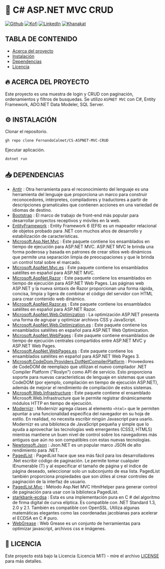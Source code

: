 # 🦄 C# ASP.NET MVC CRUD

[![Github][github-shield]][github-url]
[![Kofi][kofi-shield]][kofi-url]
[![LinkedIn][linkedin-shield]][linkedin-url]
[![Khanakat][khanakat-shield]][khanakat-url]

## TABLA DE CONTENIDO

* [Acerca del proyecto](#acerca-del-proyecto)
* [Instalación](#instalación)
* [Dependencias](#dependencias)
* [Licencia](#licencia)

## 🔥 ACERCA DEL PROYECTO

Este proyecto es una muestra de login y CRUD con paginación, ordenamientos y filtros de busquedas. Se utilizo ``ASPNET MVC`` con C#, Entity Framework, ADO.NET Data Modeler, SQL Server.

## ⚙️ INSTALACIÓN

Clonar el repositorio.

```bash
gh repo clone FernandoCalmet/CS-ASPNET-MVC-CRUD
```

Ejecutar aplicación.

```bash
dotnet run
```

## 📥 DEPENDENCIAS

- [Antlr](https://www.nuget.org/packages/Antlr/) : Otra herramienta para el reconocimiento del lenguaje es una herramienta del lenguaje que proporciona un marco para construir reconocedores, intérpretes, compiladores y traductores a partir de descripciones gramaticales que contienen acciones en una variedad de idiomas de destino.
- [Bootstrap](https://www.nuget.org/packages/bootstrap/) : El marco de trabajo de front-end más popular para desarrollar proyectos receptivos y móviles en la web.
- [EntityFramework](https://www.nuget.org/packages/EntityFramework/) : Entity Framework 6 (EF6) es un mapeador relacional de objetos probado para .NET con muchos años de desarrollo y estabilización de características.
- [Microsoft.Asp.Net.Mvc](https://www.nuget.org/packages/Microsoft.AspNet.Mvc/) : Este paquete contiene los ensamblados en tiempo de ejecución para ASP.NET MVC. ASP.NET MVC le brinda una forma poderosa y basada en patrones de crear sitios web dinámicos que permite una separación limpia de preocupaciones y que le brinda un control total sobre el marcado.
- [Microsoft.AspNet.Mvc.es](https://www.nuget.org/packages/Microsoft.AspNet.Mvc.es/) : Este paquete contiene los ensamblados satélites en español para ASP.NET MVC.
- [Microsoft.AspNet.Razor](https://www.nuget.org/packages/Microsoft.AspNet.Razor/) : Este paquete contiene los ensamblados en tiempo de ejecución para ASP.NET Web Pages. Las páginas web ASP.NET y la nueva sintaxis de Razor proporcionan una forma rápida, concisa, limpia y ligera de combinar el código del servidor con HTML para crear contenido web dinámico.
- [Microsoft.AspNet.Razor.es](https://www.nuget.org/packages/Microsoft.AspNet.Razor.es/) : Este paquete contiene los ensamblados satélites en español para ASP.NET Razor.
- [Microsoft.AspNet.Web.Optimization](https://www.nuget.org/packages/Microsoft.AspNet.Web.Optimization/) : La optimización ASP.NET presenta una forma de agrupar y optimizar archivos CSS y JavaScript.
- [Microsoft.AspNet.Web.Optimization.es](https://www.nuget.org/packages/Microsoft.AspNet.Web.Optimization.es/) : Este paquete contiene los ensamblados satélites en español para ASP.NET Web Optimization.
- [Microsoft.AspNet.WebPages](https://www.nuget.org/packages/Microsoft.AspNet.WebPages/) : Este paquete contiene ensamblados de tiempo de ejecución centrales compartidos entre ASP.NET MVC y ASP.NET Web Pages.
- [Microsoft.AspNet.WebPages.es](https://www.nuget.org/packages/Microsoft.AspNet.WebPages.es/) : Este paquete contiene los ensamblados satélites en español para ASP.NET Web Pages 3.
- [Microsoft.CodeDom.Providers.DotNetCompilerPlatform](https://www.nuget.org/packages/Microsoft.CodeDom.Providers.DotNetCompilerPlatform/) : Proveedores de CodeDOM de reemplazo que utilizan el nuevo compilador .NET Compiler Platform ("Roslyn") como API de servicio. Esto proporciona soporte para nuevas características de lenguaje en sistemas que usan CodeDOM (por ejemplo, compilación en tiempo de ejecución ASP.NET), además de mejorar el rendimiento de compilación de estos sistemas.
- [Microsoft.Web.Infrastructure](https://www.nuget.org/packages/Microsoft.Web.Infrastructure/) : Este paquete contiene el ensamblado Microsoft.Web.Infrastructure que le permite registrar dinámicamente módulos HTTP en tiempo de ejecución.
- [Modernizr](https://www.nuget.org/packages/Modernizr/) : Modernizr agrega clases al elemento ``<html>`` que le permiten apuntar a una funcionalidad específica del navegador en su hoja de estilo. En realidad, no necesita escribir ningún Javascript para usarlo. Modernizr es una biblioteca de JavaScript pequeña y simple que lo ayuda a aprovechar las tecnologías web emergentes (CSS3, HTML5) mientras mantiene un buen nivel de control sobre los navegadores más antiguos que aún no son compatibles con estas nuevas tecnologías.
- [Newtonsoft.Json](https://www.nuget.org/packages/Newtonsoft.Json/) : Json.NET es un popular marco JSON de alto rendimiento para .NET.
- [PagedList](https://www.nuget.org/packages/PagedList/) : PagedList hace que sea más fácil para los desarrolladores .Net escribir código de paginación. Le permite tomar cualquier IEnumerable (T) y al especificar el tamaño de página y el índice de página deseado, seleccionar solo un subconjunto de esa lista. PagedList también proporciona propiedades que son útiles al crear controles de paginación de la interfaz de usuario.
- [PagedList.Mvc](https://www.nuget.org/packages/PagedList.Mvc/) : Método Asp.Net MVC HtmlHelper para generar control de paginación para usar con la biblioteca PagedList.
- [starkbank-ecdsa](https://www.nuget.org/packages/starkbank-ecdsa/) : Esta es una implementación pura en C # del algoritmo de firma digital de curva elíptica. Es compatible con .NET Standard 1.3, 2.0 y 2.1. También es compatible con OpenSSL. Utiliza algunas matemáticas elegantes como las coordenadas jacobianas para acelerar el ECDSA en C # puro.
- [WebGrease](https://www.nuget.org/packages/WebGrease/) : Web Grease es un conjunto de herramientas para optimizar javascript, archivos css e imágenes.

## 📄 LICENCIA

Este proyecto está bajo la Licencia (Licencia MIT) - mire el archivo [LICENSE](LICENSE) para más detalles.

<!--- reference style links --->
[github-shield]: https://img.shields.io/badge/-@fernandocalmet-%23181717?style=flat-square&logo=github
[github-url]: https://github.com/fernandocalmet
[kofi-shield]: https://img.shields.io/badge/-@fernandocalmet-%231DA1F2?style=flat-square&logo=kofi&logoColor=ff5f5f
[kofi-url]: https://ko-fi.com/fernandocalmet
[linkedin-shield]: https://img.shields.io/badge/-fernandocalmet-blue?style=flat-square&logo=Linkedin&logoColor=white&link=https://www.linkedin.com/in/fernandocalmet
[linkedin-url]: https://www.linkedin.com/in/fernandocalmet
[khanakat-shield]: https://img.shields.io/badge/khanakat.com-brightgreen?style=flat-square
[khanakat-url]: https://khanakat.com